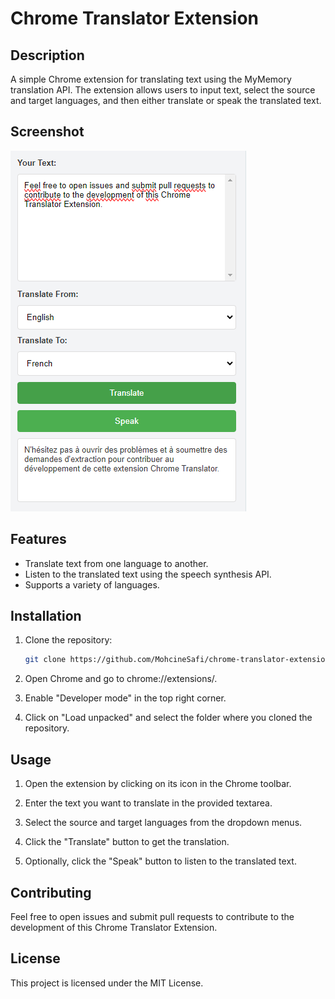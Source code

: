 # Chrome Translator Extension

## Description

A simple Chrome extension for translating text using the MyMemory translation API. The extension allows users to input text, select the source and target languages, and then either translate or speak the translated text.

## Screenshot

![Extension Screenshot](Screenshot.png)

## Features

- Translate text from one language to another.
- Listen to the translated text using the speech synthesis API.
- Supports a variety of languages.

## Installation

1. Clone the repository:

   ```bash
   git clone https://github.com/MohcineSafi/chrome-translator-extension.git

2. Open Chrome and go to chrome://extensions/.

3. Enable "Developer mode" in the top right corner.

4. Click on "Load unpacked" and select the folder where you cloned the repository.

## Usage

1. Open the extension by clicking on its icon in the Chrome toolbar.

2. Enter the text you want to translate in the provided textarea.

3. Select the source and target languages from the dropdown menus.

4. Click the "Translate" button to get the translation.

5. Optionally, click the "Speak" button to listen to the translated text.

## Contributing

Feel free to open issues and submit pull requests to contribute to the development of this Chrome Translator Extension.

## License

This project is licensed under the MIT License.
